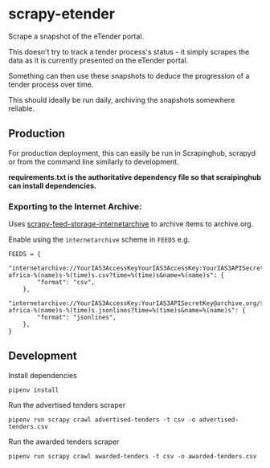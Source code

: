 # scrapy-etender

Scrape a snapshot of the eTender portal.

This doesn't try to track a tender process's status - it simply scrapes the data as it is currently presented on the eTender portal.

Something can then use these snapshots to deduce the progression of a tender process over time.

This should ideally be run daily, archiving the snapshots somewhere reliable.


## Production

For production deployment, this can easily be run in Scrapinghub, scrapyd or from the command line similarly to development.

**requirements.txt is the authoritative dependency file so that scraipinghub can install dependencies.**


### Exporting to the Internet Archive:

Uses [scrapy-feed-storage-internetarchive](https://github.com/OpenUpSA/scrapy-feed-storage-internetarchive) to archive items to archive.org.

Enable using the `internetarchive` scheme in `FEEDS` e.g.

```
FEEDS = {
    "internetarchive://YourIAS3AccessKeyYourIAS3AccessKey:YourIAS3APISecretKey@archive.org/south-africa-%(name)s-%(time)s.csv?time=%(time)s&name=%(name)s": {
        "format": "csv",
    },
    "internetarchive://YourIAS3AccessKey:YourIAS3APISecretKey@archive.org/south-africa-%(name)s-%(time)s.jsonlines?time=%(time)s&name=%(name)s": {
        "format": "jsonlines",
    },
}
```


## Development

Install dependencies

    pipenv install

Run the advertised tenders scraper

    pipenv run scrapy crawl advertised-tenders -t csv -o advertised-tenders.csv

Run the awarded tenders scraper

    pipenv run scrapy crawl awarded-tenders -t csv -o awarded-tenders.csv
